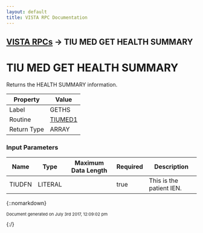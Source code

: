 ```yaml
---
layout: default
title: VISTA RPC Documentation
---
```


## [VISTA RPCs](TableOfContents) &#8594; TIU MED GET HEALTH SUMMARY
# TIU MED GET HEALTH SUMMARY

Returns the HEALTH SUMMARY information.

Property | Value
--- | ---
Label | GETHS
Routine | [TIUMED1](http://code.osehra.org/dox/Routine_TIUMED1_source.html)
Return Type | ARRAY


### Input Parameters

Name | Type | Maximum Data Length | Required | Description
--- | --- | --- | --- | ---
TIUDFN | LITERAL |  | true | This is the patient IEN.



{::nomarkdown} <br/><p style="font-size: 11px">Document generated on July 3rd 2017, 12:09:02 pm</p>{:/}